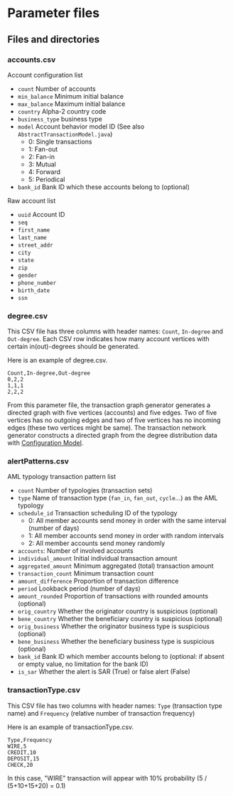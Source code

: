 # Parameter files

## Files and directories


### accounts.csv
Account configuration list
- `count` Number of accounts
- `min_balance` Minimum initial balance
- `max_balance` Maximum initial balance
- `country` Alpha-2 country code
- `business_type` business type
- `model` Account behavior model ID (See also `AbstractTransactionModel.java`)
  - 0: Single transactions
  - 1: Fan-out
  - 2: Fan-in
  - 3: Mutual
  - 4: Forward
  - 5: Periodical
- `bank_id` Bank ID which these accounts belong to (optional)


Raw account list
- `uuid` Account ID
- `seq`
- `first_name`
- `last_name`
- `street_addr`
- `city`
- `state`
- `zip`
- `gender`
- `phone_number`
- `birth_date`
- `ssn`



### degree.csv
This CSV file has three columns with header names: `Count`, `In-degree` and `Out-degree`.
Each CSV row indicates how many account vertices with certain in(out)-degrees should be generated.

Here is an example of degree.csv.
```
Count,In-degree,Out-degree
0,2,2
1,1,1
2,2,2
```
From this parameter file, the transaction graph generator generates a directed graph with five vertices (accounts) and five edges.
Two of five vertices has no outgoing edges and two of five vertices has no incoming edges (these two vertices might be same).
The transaction network generator constructs a directed graph from the degree distribution data with
[Configuration Model](https://networkx.github.io/documentation/networkx-1.11/reference/generated/networkx.generators.degree_seq.directed_configuration_model.html).

### alertPatterns.csv
AML typology transaction pattern list
- `count` Number of typologies (transaction sets)
- `type` Name of transaction type (`fan_in`, `fan_out`, `cycle`...) as the AML typology
- `schedule_id` Transaction scheduling ID of the typology
  - 0: All member accounts send money in order with the same interval (number of days)
  - 1: All member accounts send money in order with random intervals
  - 2: All member accounts send money randomly
- `accounts`: Number of involved accounts
- `individual_amount` Initial individual transaction amount
- `aggregated_amount` Minimum aggregated (total) transaction amount
- `transaction_count` Minimum transaction count
- `amount_difference` Proportion of transaction difference
- `period` Lookback period (number of days)
- `amount_rounded` Proportion of transactions with rounded amounts (optional)
- `orig_country` Whether the originator country is suspicious (optional)
- `bene_country` Whether the beneficiary country is suspicious (optional)
- `orig_business` Whether the originator business type is suspicious (optional)
- `bene_business` Whether the beneficiary business type is suspicious (optional)
- `bank_id` Bank ID which member accounts belong to (optional: if absent or empty value, no limitation for the bank ID) 
- `is_sar` Whether the alert is SAR (True) or false alert (False)


### transactionType.csv
This CSV file has two columns with header names: `Type` (transaction type name) 
and `Frequency` (relative number of transaction frequency)

Here is an example of transactionType.csv.
```
Type,Frequency
WIRE,5
CREDIT,10
DEPOSIT,15
CHECK,20
```
In this case, "WIRE" transaction will appear with 10% probability (5 / (5+10+15+20) = 0.1)